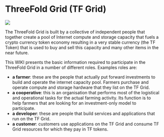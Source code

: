 # ThreeFold Grid (TF Grid)

![](/images/world.png)

The ThreeFold Grid is built by a collective of independent people that together create a pool of Internet compute and storage capacity that fuels a crypto currency token economy resulting in a very stable currency (the TF Token) that is used to buy and sell this capacity and many other items in the near future.

This WIKI presents the basic information required to participate in the ThreeFold Grid in a number of different roles.  Examples roles are:
- **a farmer**:  these are the people that actually put forward investments to build and operate the internet capacity pool.  Farmers purchase and operate compute and storage hardware that they list on the TF Grid.
- **a cooperative**: this is an organisation that performs most of the logistical and operational tasks for the actual farming activity. Its function is to help farmers that are looking for an investment-only model to participate.
- **a developer**: these are people that build services and applications that run on the TF Grid.
- **a customer**:  customers use applications on the TF Grid and consume TF Grid resources for which they pay in TF tokens.

